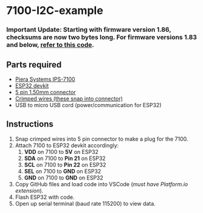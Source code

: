 # 7100-I2C-example

### Important Update: Starting with firmware version 1.86, checksums are now two bytes long. For firmware versions 1.83 and below, [refer to this code](https://github.com/PieraSystems/7100-I2C-example/archive/refs/tags/1.83.zip).

## Parts required
* [Piera Systems IPS-7100](https://www.pierasystems.com/products/)
* [ESP32 devkit](https://www.digikey.com/en/products/detail/espressif-systems/ESP32-DEVKITC-32E/12091810)
* [5 pin 1.50mm connector](https://www.digikey.com/en/products/detail/w%C3%BCrth-elektronik/648005113322/2508649?s=N4IgTCBcDaIGwBYAcAGFBWAjJgzDsEAugL5A)
* [Crimped wires (these snap into connector)](https://www.digikey.com/en/products/detail/jst-sales-america-inc/ASZHSZH28K305/6009456?s=N4IgTCBcDaICwFYEFoDMAGAHO5A5AIiALoC%2BQA)
* USB to micro USB cord (power/communication for ESP32)

## Instructions
1. Snap crimped wires into 5 pin connector to make a plug for the 7100.
1. Attach 7100 to ESP32 devkit accordingly:
    1. **VDD** on 7100 to **5V** on ESP32
    1. **SDA** on 7100 to **Pin 21** on ESP32
    1. **SCL** on 7100 to **Pin 22** on ESP32
    1. **SEL** on 7100 to **GND** on ESP32
    1. **GND** on 7100 to **GND** on ESP32
1. Copy GitHub files and load code into VSCode (*must have Platform.io extension*).
1. Flash ESP32 with code.
1. Open up serial terminal (baud rate 115200) to view data.